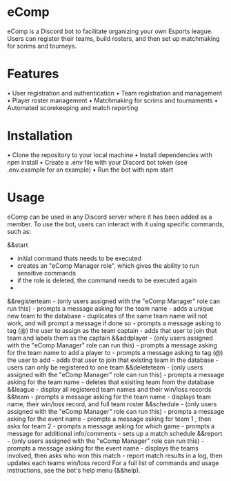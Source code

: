 # eComp
eComp is a Discord bot to facilitate organizing your own Esports league. Users can register their teams, build rosters, and then set up matchmaking for scrims and tourneys.  

# Features
• User registration and authentication
• Team registration and management
• Player roster management
• Matchmaking for scrims and tournaments
• Automated scorekeeping and match reporting

# Installation
• Clone the repository to your local machine
• Install dependencies with npm install
• Create a .env file with your Discord bot token (see .env.example for an example)
• Run the bot with npm start

# Usage
eComp can be used in any Discord server where it has been added as a member. To use the bot, users can interact with it using specific commands, such as:

&&start 
- initial command thats needs to be executed 
- creates an "eComp Manager role", which gives the ability to run sensitive commands
- if the role is deleted, the command needs to be executed again
- 
&&registerteam - (only users assigned with the "eComp Manager" role can run this)
               - prompts a message asking for the team name
               - adds a unique new team to the database
               - duplicates of the same team name will not work, and will prompt a message if done so
               - prompts a message asking to tag (@) the user to assign as the team captain
               - adds that user to join that team and labels them as the captain
&&addplayer - (only users assigned with the "eComp Manager" role can run this)
            - prompts a message asking for the team name to add a player to
            - prompts a message asking to tag (@) the user to add 
            - adds that user to join that existing team in the database
            - users can only be registered to one team
&&deleteteam - (only users assigned with the "eComp Manager" role can run this)
             - prompts a message asking for the team name
             - deletes that exisiting team from the database
&&league - display all registered team names and their win/loss records
&&team - prompts a message asking for the team name
       - displays team name, their win/loss record, and full team roster 
&&schedule - (only users assigned with the "eComp Manager" role can run this)
           - prompts a message asking for the event name
           - prompts a message asking for team 1 , then asks for team 2
           - prompts a message asking for which game
           - prompts a message for additional info/comments
           - sets up a match schedule
&&report - (only users assigned with the "eComp Manager" role can run this)
         - prompts a message asking for the event name
         - displays the teams involved, then asks who won this match
         - report match results in a log, then updates each teams win/loss record
For a full list of commands and usage instructions, see the bot's help menu (&&help).

